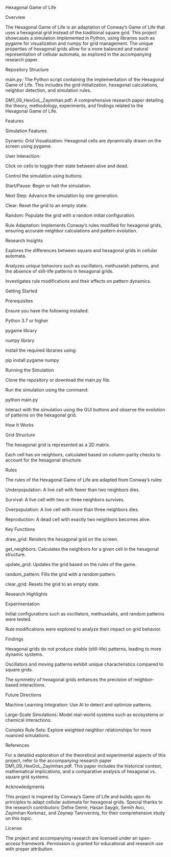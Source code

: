 Hexagonal Game of Life

Overview

The Hexagonal Game of Life is an adaptation of Conway’s Game of Life that uses a hexagonal grid instead of the traditional square grid. This project showcases a simulation implemented in Python, using libraries such as pygame for visualization and numpy for grid management. The unique properties of hexagonal grids allow for a more balanced and natural representation of cellular automata, as explored in the accompanying research paper.

Repository Structure

main.py: The Python script containing the implementation of the Hexagonal Game of Life. This includes the grid initialization, hexagonal calculations, neighbor detection, and simulation rules.

DM1_09_HexGoL_Zayimhan.pdf: A comprehensive research paper detailing the theory, methodology, experiments, and findings related to the Hexagonal Game of Life.

Features

Simulation Features

Dynamic Grid Visualization: Hexagonal cells are dynamically drawn on the screen using pygame.

User Interaction:

Click on cells to toggle their state between alive and dead.

Control the simulation using buttons:

Start/Pause: Begin or halt the simulation.

Next Step: Advance the simulation by one generation.

Clear: Reset the grid to an empty state.

Random: Populate the grid with a random initial configuration.

Rule Adaptation: Implements Conway’s rules modified for hexagonal grids, ensuring accurate neighbor calculations and pattern evolution.

Research Insights

Explores the differences between square and hexagonal grids in cellular automata.

Analyzes unique behaviors such as oscillators, methuselah patterns, and the absence of still-life patterns in hexagonal grids.

Investigates rule modifications and their effects on pattern dynamics.

Getting Started

Prerequisites

Ensure you have the following installed:

Python 3.7 or higher

pygame library

numpy library

Install the required libraries using:

pip install pygame numpy

Running the Simulation

Clone the repository or download the main.py file.

Run the simulation using the command:

python main.py

Interact with the simulation using the GUI buttons and observe the evolution of patterns on the hexagonal grid.

How It Works

Grid Structure

The hexagonal grid is represented as a 2D matrix.

Each cell has six neighbors, calculated based on column-parity checks to account for the hexagonal structure.

Rules

The rules of the Hexagonal Game of Life are adapted from Conway’s rules:

Underpopulation: A live cell with fewer than two neighbors dies.

Survival: A live cell with two or three neighbors survives.

Overpopulation: A live cell with more than three neighbors dies.

Reproduction: A dead cell with exactly two neighbors becomes alive.

Key Functions

draw_grid: Renders the hexagonal grid on the screen.

get_neighbors: Calculates the neighbors for a given cell in the hexagonal structure.

update_grid: Updates the grid based on the rules of the game.

random_pattern: Fills the grid with a random pattern.

clear_grid: Resets the grid to an empty state.

Research Highlights

Experimentation

Initial configurations such as oscillators, methuselahs, and random patterns were tested.

Rule modifications were explored to analyze their impact on grid behavior.

Findings

Hexagonal grids do not produce stable (still-life) patterns, leading to more dynamic systems.

Oscillators and moving patterns exhibit unique characteristics compared to square grids.

The symmetry of hexagonal grids enhances the precision of neighbor-based interactions.

Future Directions

Machine Learning Integration: Use AI to detect and optimize patterns.

Large-Scale Simulations: Model real-world systems such as ecosystems or chemical interactions.

Complex Rule Sets: Explore weighted neighbor relationships for more nuanced simulations.

References

For a detailed exploration of the theoretical and experimental aspects of this project, refer to the accompanying research paper DM1_09_HexGoL_Zayimhan.pdf. This paper includes the historical context, mathematical implications, and a comparative analysis of hexagonal vs. square grid systems.

Acknowledgments

This project is inspired by Conway’s Game of Life and builds upon its principles to adapt cellular automata for hexagonal grids. Special thanks to the research contributors: Defne Demir, Hasan Saygılı, Semih Avcı, Zayimhan Korkmaz, and Zeynep Tanrıvermiş, for their comprehensive study on this topic.

License

The project and accompanying research are licensed under an open-access framework. Permission is granted for educational and research use with proper attribution.

